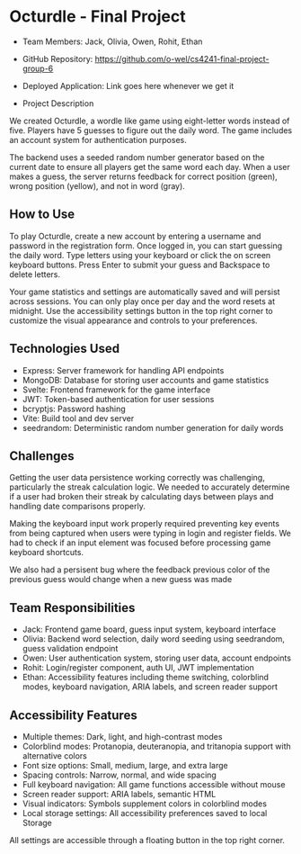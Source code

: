 # Octurdle - Final Project

- Team Members: Jack, Olivia, Owen, Rohit, Ethan

- GitHub Repository: https://github.com/o-wel/cs4241-final-project-group-6

- Deployed Application: Link goes here whenever we get it

- Project Description

We created Octurdle, a wordle like game using eight-letter words instead of five. Players have 5 guesses to figure out the daily word. The game includes an account system for authentication purposes.

The backend uses a seeded random number generator based on the current date to ensure all players get the same word each day. When a user makes a guess, the server returns feedback for correct position (green), wrong position (yellow), and not in word (gray).

## How to Use

To play Octurdle, create a new account by entering a username and password in the registration form. Once logged in, you can start guessing the daily word. Type letters using your keyboard or click the on screen keyboard buttons. Press Enter to submit your guess and Backspace to delete letters.

Your game statistics and settings are automatically saved and will persist across sessions. You can only play once per day and the word resets at midnight. Use the accessibility settings button in the top right corner to customize the visual appearance and controls to your preferences.

## Technologies Used

- Express: Server framework for handling API endpoints
- MongoDB: Database for storing user accounts and game statistics  
- Svelte: Frontend framework for the game interface
- JWT: Token-based authentication for user sessions
- bcryptjs: Password hashing
- Vite: Build tool and dev server
- seedrandom: Deterministic random number generation for daily words

## Challenges

Getting the user data persistence working correctly was challenging, particularly the streak calculation logic. We needed to accurately determine if a user had broken their streak by calculating days between plays and handling date comparisons properly.

Making the keyboard input work properly required preventing key events from being captured when users were typing in login and register fields. We had to check if an input element was focused before processing game keyboard shortcuts.

We also had a persisent bug where the feedback previous color of the previous guess would change when a new guess was made

## Team Responsibilities

- Jack: Frontend game board, guess input system, keyboard interface
- Olivia: Backend word selection, daily word seeding using seedrandom, guess validation endpoint
- Owen: User authentication system, storing user data, account endpoints
- Rohit: Login/register component, auth UI, JWT implementation
- Ethan: Accessibility features including theme switching, colorblind modes, keyboard navigation, ARIA labels, and screen reader support

## Accessibility Features

- Multiple themes: Dark, light, and high-contrast modes
- Colorblind modes: Protanopia, deuteranopia, and tritanopia support with alternative colors
- Font size options: Small, medium, large, and extra large
- Spacing controls: Narrow, normal, and wide spacing
- Full keyboard navigation: All game functions accessible without mouse
- Screen reader support: ARIA labels, semantic HTML
- Visual indicators: Symbols supplement colors in colorblind modes
- Local storage settings: All accessibility preferences saved to local Storage

All settings are accessible through a floating button in the top right corner.
